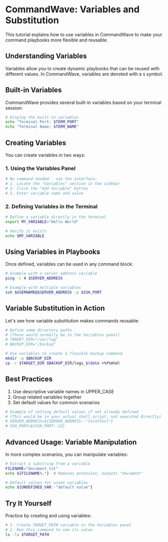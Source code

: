 # CommandWave: Variables and Substitution

This tutorial explains how to use variables in CommandWave to make your command playbooks more flexible and reusable.

## Understanding Variables

Variables allow you to create dynamic playbooks that can be reused with different values. In CommandWave, variables are denoted with a `$` symbol.

## Built-in Variables

CommandWave provides several built-in variables based on your terminal session:

```bash
# Display the built-in variables
echo "Terminal Port: $TERM_PORT"
echo "Terminal Name: $TERM_NAME"
```

## Creating Variables

You can create variables in two ways:

### 1. Using the Variables Panel

```bash
# No command needed - use the interface:
# 1. Locate the "Variables" section in the sidebar
# 2. Click the "Add Variable" button
# 3. Enter variable name and value
```

### 2. Defining Variables in the Terminal

```bash
# Define a variable directly in the terminal
export MY_VARIABLE="Hello World"

# Verify it exists
echo $MY_VARIABLE
```

## Using Variables in Playbooks

Once defined, variables can be used in any command block:

```bash
# Example with a server address variable
ping -c 4 $SERVER_ADDRESS
```

```bash
# Example with multiple variables
ssh $USERNAME@$SERVER_ADDRESS -p $SSH_PORT
```

## Variable Substitution in Action

Let's see how variable substitution makes commands reusable:

```bash
# Define some directory paths
# (These would normally be in the Variables panel)
# TARGET_DIR="/var/log"
# BACKUP_DIR="/backup"

# Use variables to create a flexible backup command
mkdir -p $BACKUP_DIR
cp -r $TARGET_DIR $BACKUP_DIR/logs_$(date +%Y%m%d)
```

## Best Practices

1. Use descriptive variable names in UPPER_CASE
2. Group related variables together
3. Set default values for common scenarios

```bash
# Example of setting default values if not already defined
# (This would be in your actual shell script, not executed directly)
# SERVER_ADDRESS=${SERVER_ADDRESS:-"localhost"}
# SSH_PORT=${SSH_PORT:-22}
```

## Advanced Usage: Variable Manipulation

In more complex scenarios, you can manipulate variables:

```bash
# Extract a substring from a variable
FILENAME="document.txt"
echo ${FILENAME%.*}  # Removes extension, outputs "document"
```

```bash
# Default values for unset variables
echo ${UNDEFINED_VAR:-"default value"}
```

## Try It Yourself

Practice by creating and using variables:

```bash
# 1. Create TARGET_PATH variable in the Variables panel
# 2. Run this command to see its value
ls -la $TARGET_PATH
```
